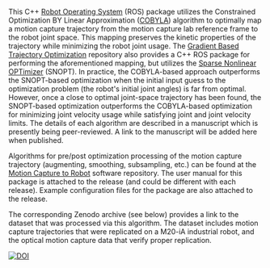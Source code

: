 This C++ [Robot Operating System](https://www.ros.org/) (ROS) package utilizes the Constrained Optimization BY Linear Approximation ([COBYLA](https://nlopt.readthedocs.io/en/latest/NLopt_Algorithms/#cobyla-constrained-optimization-by-linear-approximations)) algorithm to optimally map a motion capture trajectory from the motion capture lab reference frame to the robot joint space. This mapping preserves the kinetic properties of the trajectory while minimizing the robot joint usage. The [Gradient Based Trajectory Optimization](https://github.com/klevis-a/Trajectory_Optimization_Gradient_Based) repository also provides a C++ ROS package for performing the aforementioned mapping, but utilizes the [Sparse Nonlinear OPTimizer](https://web.stanford.edu/group/SOL/snopt.htm) (SNOPT). In practice, the COBYLA-based approach outperforms the SNOPT-based optimization when the initial input guess to the optimization problem (the robot's initial joint angles) is far from optimal. However, once a close to optimal joint-space trajectory has been found, the SNOPT-based optimization outperforms the COBYLA-based optimization for minimizing joint velocity usage while satisfying joint and joint velocity limits. The details of each algorithm are described in a manuscript which is presently being peer-reviewed. A link to the manuscript will be added here when published.

Algorithms for pre/post optimization processing of the motion capture trajectory (augmenting, smoothing, subsampling, etc.) can be found at the [Motion Capture to Robot](https://github.com/klevis-a/Mocap_To_Robot) software repository. The user manual for this package is attached to the release (and could be different with each release). Example configuration files for the package are also attached to the release.

The corresponding Zenodo archive (see below) provides a link to the dataset that was processed via this algorithm. The dataset includes motion capture trajectories that were replicated on a M20-iA industrial robot, and the optical motion capture data that verify proper replication.

[![DOI](https://zenodo.org/badge/239802588.svg)](https://zenodo.org/badge/latestdoi/239802588)